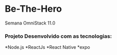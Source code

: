 <h1>Be-The-Hero</h1>

Semana OmniStack 11.0

<h3>Projeto Desenvolvido com as tecnologias:</h3>

<span>*Node.js</span>
<span>*ReactJs</span>
<span>*React Native</span>
<span>*expo</span>
 
